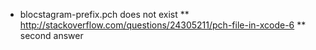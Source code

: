 * blocstagram-prefix.pch does not exist
** http://stackoverflow.com/questions/24305211/pch-file-in-xcode-6
** second answer
